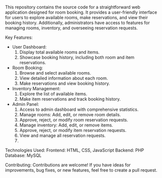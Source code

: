This repository contains the source code for a straightforward web application designed for room booking. It provides a user-friendly interface for users to explore available rooms, make reservations, and view their booking history. Additionally, administrators have access to features for managing rooms, inventory, and overseeing reservation requests.

Key Features:

- User Dashboard:
  1. Display total available rooms and items.
  2. Showcase booking history, including both room and item reservations.
- Room Booking:
  1. Browse and select available rooms.
  2. View detailed information about each room.
  3. Make reservations and view booking history.
- Inventory Management:
  1. Explore the list of available items.
  2. Make item reservations and track booking history.
- Admin Panel:
  1. Access to admin dashboard with comprehensive statistics.
  2. Manage rooms: Add, edit, or remove room details.
  3. Approve, reject, or modify room reservation requests.
  4. Manage inventory: Add, edit, or remove items.
  5. Approve, reject, or modify item reservation requests.
  6. View and manage all reservation requests.
  7. 
Technologies Used: Frontend: HTML, CSS, JavaScript
Backend: PHP
Database: MySQL

Contributing: 
Contributions are welcome! If you have ideas for improvements, bug fixes, or new features, feel free to create a pull request.
